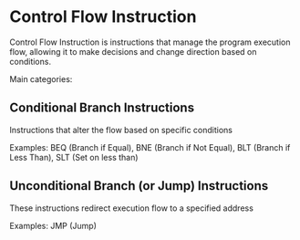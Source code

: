 # Control Flow Instruction

Control Flow Instruction is instructions that manage the program execution flow, allowing it to make decisions and change direction based on conditions.

Main categories:

## Conditional Branch Instructions

Instructions that alter the flow based on specific conditions

Examples: BEQ (Branch if Equal), BNE (Branch if Not Equal), BLT (Branch if Less Than), SLT (Set on less than)

## Unconditional Branch (or Jump) Instructions

These instructions redirect execution flow to a specified address

Examples: JMP (Jump)
